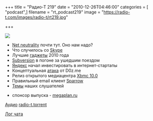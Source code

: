+++
title = "Радио-Т 219"
date = "2010-12-26T04:46:00"
categories = [ "podcast",]
filename = "rt_podcast219"
image = "https://radio-t.com/images/radio-t/rt219.jpg"

+++

![](https://radio-t.com/images/radio-t/rt219.jpg)

- [Net neutrality](http://www.readwriteweb.com/archives/fcc_passes_net_neutrality_everyone_delighted.php) почти тут. Оно нам надо?
- Что случилось со [Skype](http://www.readwriteweb.com/archives/skype_apologizes_explains_todays_downtime.php)
- Лучшие [гаджеты](http://internetno.net/2010/12/14/luchshie-gadzhety-2010-goda/) 2010 года
- [Subversion](http://www.opennet.ru/opennews/art.shtml?num=29107) в погоне за ушедшим поездом
- [Яндекс]() начал инвестировать в интернет-стартапы
- Концептуальная [атака](http://www.vedomosti.ru/newspaper/article/252434/yandeks_otkryl_koshelek) от D0z.me
- Релиз открытого медиацентра [Xbmc 10.0](http://www.opennet.ru/opennews/art.shtml?num=29048)
- Правильный email клиент [Sparrow](http://www.tuaw.com/2010/12/21/sparrow-for-mac-beta-review/)
- [Темы](http://radio-t.com/temi_dlja_vipuskov/temy-dlya-219/) наших слушателей

* спонсор выпуска - [megaplan.ru](http://megaplan.ru)

[Аудио](https://archive.rucast.net/radio-t/media/rt_podcast219.mp3)
[radio-t.torrent](http://www.radio-t.com/torrents/rt_podcast219.mp3.torrent)

[Лог чата](http://chat.radio-t.com/logs/radio-t-219.html)
<audio src="https://archive.rucast.net/radio-t/media/rt_podcast219.mp3" preload="none"></audio>